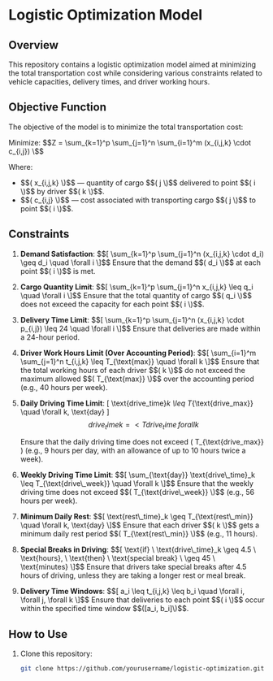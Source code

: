 # Logistic Optimization Model

## Overview
This repository contains a logistic optimization model aimed at minimizing the total transportation cost while considering various constraints related to vehicle capacities, delivery times, and driver working hours.

## Objective Function
The objective of the model is to minimize the total transportation cost:

Minimize: 
$$Z = \sum_{k=1}^p \sum_{j=1}^n \sum_{i=1}^m (x_{i,j,k} \cdot c_{i,j}) \$$

Where:
- \$$( x_{i,j,k} \)$$ — quantity of cargo \$$( j \)$$ delivered to point \$$( i \)$$ by driver \$$( k \)$$.
- \$$( c_{i,j} \)$$ — cost associated with transporting cargo \$$( j \)$$ to point \$$( i \)$$.

## Constraints
1. **Demand Satisfaction**:
   \$$[ \sum_{k=1}^p \sum_{j=1}^n (x_{i,j,k} \cdot d_i) \geq d_i \quad \forall i \]$$
   Ensure that the demand \$$( d_i \)$$ at each point \$$( i \)$$ is met.

2. **Cargo Quantity Limit**:
   \$$[ \sum_{k=1}^p \sum_{j=1}^n x_{i,j,k} \leq q_i \quad \forall i \]$$
   Ensure that the total quantity of cargo \$$( q_i \)$$ does not exceed the capacity for each point \$$( i \)$$.

3. **Delivery Time Limit**:
   \$$[ \sum_{k=1}^p \sum_{j=1}^n (x_{i,j,k} \cdot p_{i,j}) \leq 24 \quad \forall i \]$$
   Ensure that deliveries are made within a 24-hour period.

4. **Driver Work Hours Limit (Over Accounting Period)**:
   \$$[ \sum_{i=1}^m \sum_{j=1}^n t_{i,j,k} \leq T_{\text{max}} \quad \forall k \]$$
   Ensure that the total working hours of each driver \$$( k \)$$ do not exceed the maximum allowed \$$( T_{\text{max}} \)$$ over the accounting period (e.g., 40 hours per week).

5. **Daily Driving Time Limit**:
   \[ \text{drive\_time}_k \leq T_{\text{drive\_max}} \quad \forall k, \text{day} \]
   $$\ drive_time{k} =< T{drive_time}\,forall k$$

   Ensure that the daily driving time does not exceed \( T_{\text{drive\_max}} \) (e.g., 9 hours per day, with an allowance of up to 10 hours twice a week).


6. **Weekly Driving Time Limit**:
   \$$[ \sum_{\text{day}} \text{drive\_time}_k \leq T_{\text{drive\_week}} \quad \forall k \]$$
   Ensure that the weekly driving time does not exceed \$$( T_{\text{drive\_week}} \)$$ (e.g., 56 hours per week).

7. **Minimum Daily Rest**:
   \$$[ \text{rest\_time}_k \geq T_{\text{rest\_min}} \quad \forall k, \text{day} \]$$
   Ensure that each driver \$$( k \)$$ gets a minimum daily rest period \$$( T_{\text{rest\_min}} \)$$ (e.g., 11 hours).

8. **Special Breaks in Driving**:
   \$$[ \text{if} \ \text{drive\_time}_k \geq 4.5 \ \text{hours}, \ \text{then} \ \text{special break} \ \geq 45 \ \text{minutes} \]$$
   Ensure that drivers take special breaks after 4.5 hours of driving, unless they are taking a longer rest or meal break.

9. **Delivery Time Windows**:
   \$$[ a_i \leq t_{i,j,k} \leq b_i \quad \forall i, \forall j, \forall k \]$$
   Ensure that deliveries to each point \$$( i \)$$ occur within the specified time window \$$([a_i, b_i]\)$$.

## How to Use
1. Clone this repository:
   ```sh
   git clone https://github.com/yourusername/logistic-optimization.git
